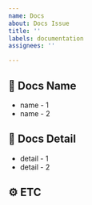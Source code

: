 ```yaml
---
name: Docs
about: Docs Issue
title: ''
labels: documentation
assignees: ''

---
```


## 🎫 Docs Name

- name - 1
- name - 2

## 📜 Docs Detail

- detail - 1
- detail - 2

## ⚙️ ETC
